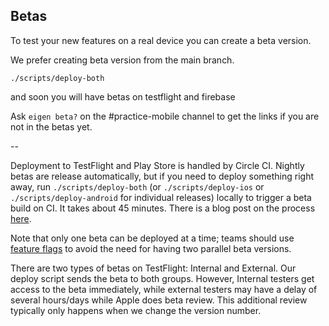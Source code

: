 ## Betas

To test your new features on a real device you can create a beta version.

We prefer creating beta version from the main branch.

```
./scripts/deploy-both
```

and soon you will have betas on testflight and firebase

Ask `eigen beta?` on the #practice-mobile channel to get the links if you are not in the betas yet.

--

Deployment to TestFlight and Play Store is handled by Circle CI. Nightly betas are release automatically, but if you need to deploy something right away, run `./scripts/deploy-both` (or `./scripts/deploy-ios` or `./scripts/deploy-android` for individual releases) locally to trigger a beta build on CI. It takes about 45 minutes. There is a blog post on the process [here](http://artsy.github.io/blog/2015/12/15/Automating-Testflight-Deploys/).

Note that only one beta can be deployed at a time; teams should use [feature flags](./developing_a_feature.md) to avoid the need for having two parallel beta versions.

There are two types of betas on TestFlight: Internal and External. Our deploy script sends the beta to both groups. However, Internal testers get access to the beta immediately, while external testers may have a delay of several hours/days while Apple does beta review. This additional review typically only happens when we change the version number.
